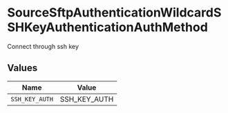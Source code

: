 # SourceSftpAuthenticationWildcardSSHKeyAuthenticationAuthMethod

Connect through ssh key


## Values

| Name           | Value          |
| -------------- | -------------- |
| `SSH_KEY_AUTH` | SSH_KEY_AUTH   |